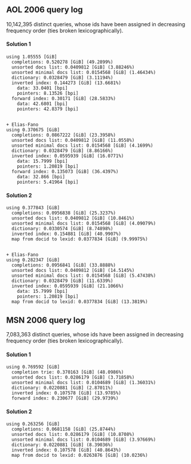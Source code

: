 AOL 2006 query log
------------------

10,142,395 distinct queries, whose ids have been assigned
in decreasing frequency order (ties broken lexicographically).

#### Solution 1

	using 1.05555 [GiB]
	  completions: 0.520278 [GiB] (49.2899%)
	  unsorted docs list: 0.0409812 [GiB] (3.88246%)
	  unsorted minimal docs list: 0.0154568 [GiB] (1.46434%)
	  dictionary: 0.0328479 [GiB] (3.11194%)
	  inverted index: 0.144273 [GiB] (13.6681%)
		data: 33.0401 [bpi]
		pointers: 8.13526 [bpi]
	  forward index: 0.30171 [GiB] (28.5833%)
		data: 42.6801 [bpi]
		pointers: 42.8379 [bpi]
	
	
	+ Elias-Fano
	using 0.370675 [GiB]
	  completions: 0.0867222 [GiB] (23.3958%)
	  unsorted docs list: 0.0409812 [GiB] (11.0558%)
	  unsorted minimal docs list: 0.0154568 [GiB] (4.1699%)
	  dictionary: 0.0328479 [GiB] (8.86166%)
	  inverted index: 0.0595939 [GiB] (16.0771%)
		data: 15.7999 [bpi]
		pointers: 1.20819 [bpi]
	  forward index: 0.135073 [GiB] (36.4397%)
		data: 32.866 [bpi]
		pointers: 5.41964 [bpi]
	
#### Solution 2

	using 0.377843 [GiB]
	  completions: 0.0956838 [GiB] (25.3237%)
	  unsorted docs list: 0.0409812 [GiB] (10.8461%)
	  unsorted minimal docs list: 0.0154568 [GiB] (4.09079%)
	  dictionary: 0.0330574 [GiB] (8.74898%)
	  inverted index: 0.154881 [GiB] (40.9907%)
	  map from docid to lexid: 0.0377834 [GiB] (9.99975%)
	  
	  
	+ Elias-Fano
	using 0.282347 [GiB]
	  completions: 0.0956841 [GiB] (33.8888%)
	  unsorted docs list: 0.0409812 [GiB] (14.5145%)
	  unsorted minimal docs list: 0.0154568 [GiB] (5.47438%)
	  dictionary: 0.0328479 [GiB] (11.6339%)
	  inverted index: 0.0595939 [GiB] (21.1066%)
		data: 15.7999 [bpi]
		pointers: 1.20819 [bpi]
	  map from docid to lexid: 0.0377834 [GiB] (13.3819%)
  	  

MSN 2006 query log
------------------

7,083,363 distinct queries, whose ids have been assigned
in decreasing frequency order (ties broken lexicographically).

#### Solution 1

    using 0.769592 [GiB]
      completion trie: 0.370163 [GiB] (48.0986%)
      unsorted docs list: 0.0286179 [GiB] (3.71858%)
      unsorted minimal docs list: 0.0104689 [GiB] (1.36031%)
      dictionary: 0.0220881 [GiB] (2.87011%)
      inverted index: 0.107578 [GiB] (13.9785%)
      forward index: 0.230677 [GiB] (29.9739%)
      
 
#### Solution 2

	using 0.263256 [GiB]
	  completions: 0.0681158 [GiB] (25.8744%)
	  unsorted docs list: 0.0286179 [GiB] (10.8708%)
	  unsorted minimal docs list: 0.0104689 [GiB] (3.97669%)
	  dictionary: 0.0220881 [GiB] (8.39036%)
	  inverted index: 0.107578 [GiB] (40.8643%)
	  map from docid to lexid: 0.0263876 [GiB] (10.0236%)